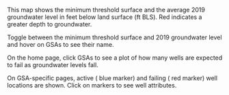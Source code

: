 <link rel="stylesheet" href="https://use.fontawesome.com/releases/v5.14.0/css/all.css" integrity="sha384-gfdkjb5BdAXd+lj+gudLWI+BXq4IuLW5IT+brZEZsLFm++aCMlF1V92rMkPaX4PP" crossorigin="anonymous">

This map shows the minimum threshold surface and the average 2019 groundwater level in feet below land surface (ft BLS). Red indicates a greater depth to groundwater.  

Toggle between the minimum threshold surface and 2019 groundwater level and hover on GSAs to see their name. 

On the home page, click GSAs to see a plot of how many wells are expected to fail as groundwater levels fall.

On GSA-specific pages, active (<i class="fas fa-circle" style="color:#6ba2e8"></i> blue marker) and failing (<i class="fas fa-circle" style="color:#ff6173"></i> red marker) well locations are shown. Click on markers to see well attributes.  
